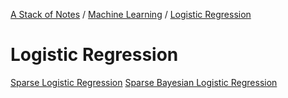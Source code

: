 [A Stack of Notes](a-stack-of-notes) / [Machine Learning](a-stack-of-notes/machine-learning.md) / [Logistic Regression](logistic-regression)

# Logistic Regression

[Sparse Logistic Regression](sparse-logistic-regression)
[Sparse Bayesian Logistic Regression](sparse-bayesian-logistic-regression)

